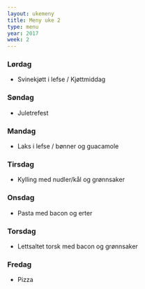 ```yaml
---
layout: ukemeny
title: Meny uke 2
type: menu
year: 2017
week: 2
---
```


### Lørdag

- Svinekjøtt i lefse / Kjøttmiddag

### Søndag

- Juletrefest

### Mandag

- Laks i lefse / bønner og guacamole

### Tirsdag

- Kylling med nudler/kål og grønnsaker

### Onsdag

- Pasta med bacon og erter

### Torsdag

- Lettsaltet torsk med bacon og grønnsaker

### Fredag

- Pizza

